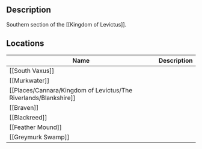 ## Description
Southern section of the [[Kingdom of Levictus]].

## Locations
| Name              | Description |
| ----------------- | ----------- |
| [[South Vaxus]]   |             |
| [[Murkwater]]     |             |
| [[Places/Cannara/Kingdom of Levictus/The Riverlands/Blankshire]]    |             |
| [[Braven]]        |             |
| [[Blackreed]]     |             |
| [[Feather Mound]] |             |
| [[Greymurk Swamp]]                  |             |
